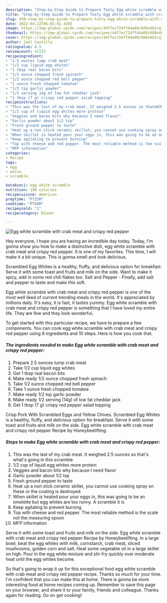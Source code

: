 ```yaml
---
description: "Step-by-Step Guide to Prepare Tasty Egg white scramble with crab meat and crispy red pepper"
title: "Step-by-Step Guide to Prepare Tasty Egg white scramble with crab meat and crispy red pepper"
slug: 450-step-by-step-guide-to-prepare-tasty-egg-white-scramble-with-crab-meat-and-crispy-red-pepper
date: 2022-04-22T06:02:01.439Z
image: https://img-global.cpcdn.com/recipes/44f7ec724ff44a09/680x482cq70/egg-white-scramble-with-crab-meat-and-crispy-red-pepper-recipe-main-photo.jpg
thumbnail: https://img-global.cpcdn.com/recipes/44f7ec724ff44a09/680x482cq70/egg-white-scramble-with-crab-meat-and-crispy-red-pepper-recipe-main-photo.jpg
cover: https://img-global.cpcdn.com/recipes/44f7ec724ff44a09/680x482cq70/egg-white-scramble-with-crab-meat-and-crispy-red-pepper-recipe-main-photo.jpg
author: Joel Castillo
ratingvalue: 4.5
reviewcount: 47223
recipeingredient:
- "2.5 ounces lump crab meat"
- "1/2 cup liquid egg whites"
- "1 tbsp real bacon bits"
- "1/2 ounce chopped fresh spinach"
- "1/2 ounce chopped red bell pepper"
- "1 ounce fresh chopped tomatoe"
- "1/2 tsp garlic powder"
- "1/2 serving 14g of low fat cheddar jack"
- "1 tbsp (7 g) crispy red pepper salad topping"
recipeinstructions:
- "This was the last of my crab meat. It weighed 2.5 ounces so that&#39;s what&#39;s going in this scramble"
- "1/2 cup of liquid egg whites more protein"
- "Veggies and bacon bits why because I need flavor"
- "Garlic powder about 1/2 tsp"
- "Fresh ground pepper to taste"
- "Heat up a non stick ceramic skillet, you cannot use cooking spray on these or the coating is destroyed."
- "When skillet is heated pour your eggs in, this was going to be an omelette but egg whites are too runny. A scramble it is"
- "Keep agitating to prevent burning"
- "Top with cheese and red pepper. The most reliable method is the scale not the measuring spoon"
- "MFP information"
categories:
- Recipe
tags:
- egg
- white
- scramble

katakunci: egg white scramble 
nutrition: 190 calories
recipecuisine: American
preptime: "PT25M"
cooktime: "PT58M"
recipeyield: "2"
recipecategory: Dinner

---
```



![Egg white scramble with crab meat and crispy red pepper](https://img-global.cpcdn.com/recipes/44f7ec724ff44a09/680x482cq70/egg-white-scramble-with-crab-meat-and-crispy-red-pepper-recipe-main-photo.jpg)

Hey everyone, I hope you are having an incredible day today. Today, I'm gonna show you how to make a distinctive dish, egg white scramble with crab meat and crispy red pepper. It is one of my favorites. This time, I will make it a bit unique. This is gonna smell and look delicious.

Scrambled Egg Whites is a healthy, fluffy, and delicious option for breakfast. Serve it with some toast and fruits and milk on the side. Want to make it spicy, add in some red chili flakes too. Salt and Pepper - Finally, add salt and pepper to taste and make this soft.

Egg white scramble with crab meat and crispy red pepper is one of the most well liked of current trending meals in the world. It's appreciated by millions daily. It's easy, it is fast, it tastes yummy. Egg white scramble with crab meat and crispy red pepper is something that I have loved my entire life. They are fine and they look wonderful.


To get started with this particular recipe, we have to prepare a few components. You can cook egg white scramble with crab meat and crispy red pepper using 9 ingredients and 10 steps. Here is how you cook that.

<!--inarticleads1-->

##### The ingredients needed to make Egg white scramble with crab meat and crispy red pepper:

1. Prepare 2.5 ounces lump crab meat
1. Take 1/2 cup liquid egg whites
1. Get 1 tbsp real bacon bits
1. Make ready 1/2 ounce chopped fresh spinach
1. Take 1/2 ounce chopped red bell pepper
1. Take 1 ounce fresh chopped tomatoe
1. Make ready 1/2 tsp garlic powder
1. Make ready 1/2 serving (14g) of low fat cheddar jack
1. Get 1 tbsp (7 g) crispy red pepper salad topping


Crisp Pork With Scrambled Eggs and Yellow Chives. Scrambled Egg Whites is a healthy, fluffy, and delicious option for breakfast. Serve it with some toast and fruits and milk on the side. Egg white scramble with crab meat and crispy red pepper Recipe by Honeybeelifting. 

<!--inarticleads2-->

##### Steps to make Egg white scramble with crab meat and crispy red pepper:

1. This was the last of my crab meat. It weighed 2.5 ounces so that&#39;s what&#39;s going in this scramble
1. 1/2 cup of liquid egg whites more protein
1. Veggies and bacon bits why because I need flavor
1. Garlic powder about 1/2 tsp
1. Fresh ground pepper to taste
1. Heat up a non stick ceramic skillet, you cannot use cooking spray on these or the coating is destroyed.
1. When skillet is heated pour your eggs in, this was going to be an omelette but egg whites are too runny. A scramble it is
1. Keep agitating to prevent burning
1. Top with cheese and red pepper. The most reliable method is the scale not the measuring spoon
1. MFP information


Serve it with some toast and fruits and milk on the side. Egg white scramble with crab meat and crispy red pepper Recipe by Honeybeelifting. In a large bowl, beat the egg whites with milk, cornstarch, crab meat, sliced mushrooms, golden corn and salt. Heat some vegetable oil in a large skillet on high. Pour in the egg white mixture and stir-fry quickly over moderate heat until the egg whites become. 

So that's going to wrap it up for this exceptional food egg white scramble with crab meat and crispy red pepper recipe. Thanks so much for your time. I'm confident that you can make this at home. There is gonna be more interesting food at home recipes coming up. Remember to save this page on your browser, and share it to your family, friends and colleague. Thanks again for reading. Go on get cooking!
